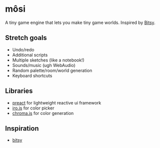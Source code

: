 # môsi

A tiny game engine that lets you make tiny game worlds. Inspired by [Bitsy](https://github.com/le-doux/bitsy).

## Stretch goals
- Undo/redo
- Additional scripts
- Multiple sketches (like a notebook!)
- Sounds/music (ugh WebAudio)
- Random palette/room/world generation
- Keyboard shortcuts

## Libraries
- [preact](https://preactjs.com) for lightweight reactive ui framework
- [iro.js](https://github.com/jaames/iro.js) for color picker
- [chroma.js](https://github.com/gka/chroma.js/) for color generation

## Inspiration
- [bitsy](http://ledoux.io/bitsy/editor.html)